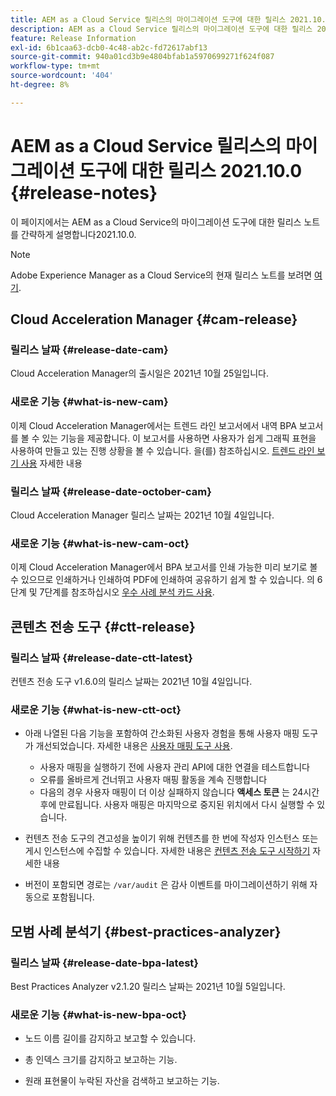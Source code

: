 ```yaml
---
title: AEM as a Cloud Service 릴리스의 마이그레이션 도구에 대한 릴리스 2021.10.0
description: AEM as a Cloud Service 릴리스의 마이그레이션 도구에 대한 릴리스 2021.11.0
feature: Release Information
exl-id: 6b1caa63-dcb0-4c48-ab2c-fd72617abf13
source-git-commit: 940a01cd3b9e4804bfab1a5970699271f624f087
workflow-type: tm+mt
source-wordcount: '404'
ht-degree: 8%

---
```


# AEM as a Cloud Service 릴리스의 마이그레이션 도구에 대한 릴리스 2021.10.0 {#release-notes}

이 페이지에서는 AEM as a Cloud Service의 마이그레이션 도구에 대한 릴리스 노트를 간략하게 설명합니다2021.10.0.

>[!NOTE]
>Adobe Experience Manager as a Cloud Service의 현재 릴리스 노트를 보려면 [여기](https://experienceleague.adobe.com/docs/experience-manager-cloud-service/release-notes/release-notes/release-notes-current.html).

## Cloud Acceleration Manager {#cam-release}

### 릴리스 날짜 {#release-date-cam}

Cloud Acceleration Manager의 출시일은 2021년 10월 25일입니다.

### 새로운 기능 {#what-is-new-cam}

이제 Cloud Acceleration Manager에서는 트렌드 라인 보고서에서 내역 BPA 보고서를 볼 수 있는 기능을 제공합니다. 이 보고서를 사용하면 사용자가 쉽게 그래픽 표현을 사용하여 만들고 있는 진행 상황을 볼 수 있습니다. 을(를) 참조하십시오. [트렌드 라인 보기 사용](https://experienceleague.adobe.com/docs/experience-manager-cloud-service/moving/cloud-acceleration-manager/using-cam/cam-readiness-phase.html?lang=en#trendline-view-cam) 자세한 내용

### 릴리스 날짜 {#release-date-october-cam}

Cloud Acceleration Manager 릴리스 날짜는 2021년 10월 4일입니다.

### 새로운 기능 {#what-is-new-cam-oct}

이제 Cloud Acceleration Manager에서 BPA 보고서를 인쇄 가능한 미리 보기로 볼 수 있으므로 인쇄하거나 인쇄하여 PDF에 인쇄하여 공유하기 쉽게 할 수 있습니다. 의 6단계 및 7단계를 참조하십시오 [우수 사례 분석 카드 사용](https://experienceleague.adobe.com/docs/experience-manager-cloud-service/moving/cloud-acceleration-manager/using-cam/cam-readiness-phase.html?lang=en#best-practices-analysis).


## 콘텐츠 전송 도구 {#ctt-release}

### 릴리스 날짜 {#release-date-ctt-latest}

컨텐츠 전송 도구 v1.6.0의 릴리스 날짜는 2021년 10월 4일입니다.

### 새로운 기능 {#what-is-new-ctt-oct}

* 아래 나열된 다음 기능을 포함하여 간소화된 사용자 경험을 통해 사용자 매핑 도구가 개선되었습니다. 자세한 내용은 [사용자 매핑 도구 사용](https://experienceleague.adobe.com/docs/experience-manager-cloud-service/moving/cloud-migration/content-transfer-tool/user-mapping-tool/using-user-mapping-tool.html).
   * 사용자 매핑을 실행하기 전에 사용자 관리 API에 대한 연결을 테스트합니다
   * 오류를 올바르게 건너뛰고 사용자 매핑 활동을 계속 진행합니다
   * 다음의 경우 사용자 매핑이 더 이상 실패하지 않습니다 **액세스 토큰** 는 24시간 후에 만료됩니다. 사용자 매핑은 마지막으로 중지된 위치에서 다시 실행할 수 있습니다.

* 컨텐츠 전송 도구의 견고성을 높이기 위해 컨텐츠를 한 번에 작성자 인스턴스 또는 게시 인스턴스에 수집할 수 있습니다. 자세한 내용은 [컨텐츠 전송 도구 시작하기](https://experienceleague.adobe.com/docs/experience-manager-cloud-service/moving/cloud-migration/content-transfer-tool/getting-started-content-transfer-tool.html?lang=en) 자세한 내용

* 버전이 포함되면 경로는 `/var/audit` 은 감사 이벤트를 마이그레이션하기 위해 자동으로 포함됩니다.

## 모범 사례 분석기 {#best-practices-analyzer}

### 릴리스 날짜 {#release-date-bpa-latest}

Best Practices Analyzer v2.1.20 릴리스 날짜는 2021년 10월 5일입니다.

### 새로운 기능 {#what-is-new-bpa-oct}

* 노드 이름 길이를 감지하고 보고할 수 있습니다.

* 총 인덱스 크기를 감지하고 보고하는 기능.

* 원래 표현물이 누락된 자산을 검색하고 보고하는 기능.
